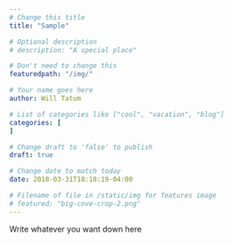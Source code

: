 ```yaml
---
# Change this title
title: "Sample"

# Optional description
# description: "A special place"

# Don't need to change this
featuredpath: "/img/"

# Your name goes here
author: Will Tatum

# List of categories like ["cool", "vacation", "blog"]
categories: [
]

# Change draft to 'false' to publish
draft: true

# Change date to match today
date: 2018-03-31T18:18:19-04:00

# Filename of file in /static/img for features image
# featured: "big-cove-crop-2.png"
---
```


Write whatever you want down here